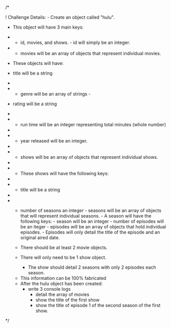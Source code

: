 /\*

! Challenge Details: - Create an object called "hulu".

- This object will have 3 main keys:
- - id, movies, and shows. - id will simply be an integer.
- - movies will be an array of objects that represent individual movies.
- These objects will have:
- title will be a string
-
- - genre will be an array of strings -
- rating will be a string
-
- - run time will be an integer representing total minutes (whole number)
-
- - year released will be an integer.
-
- - shows will be an array of objects that represent individual shows.
-
- - These shows will have the following keys:
-
- - title will be a string
-
- - number of seasons an integer - seasons will be an array of objects that will represent individual seasons. - A season will have the following keys: - season will be an integer - number of episodes will be an iteger - episodes will be an array of objects that hold individual episodes. - Episodes will only detail the title of the episode and an original aired date.

  - There should be at least 2 movie objects.
  - There will only need to be 1 show object.
    - The show should detail 2 seasons with only 2 episodes each season.

  * This information can be 100% fabricated

  - After the hulu object has been created:
    - write 3 console logs
      - detail the array of movies
      - show the title of the first show
      - show the title of episode 1 of the second season of the first show.

\*/

